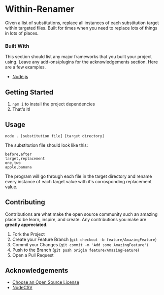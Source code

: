 # Within-Renamer

Given a list of substitutions, replace all instances of each substitution target within targeted files. Built for times when you need to replace lots of things in lots of places.

### Built With

This section should list any major frameworks that you built your project using. Leave any add-ons/plugins for the acknowledgements section. Here are a few examples.
* [Node.js](nodejs.org)

## Getting Started

1. ```npm i``` to install the project dependencies
2. That's it!

<!-- USAGE EXAMPLES -->
## Usage

```node . [substitution file] [target directory]```

The substitution file should look like this:
```csv
before,after
target,replacement
one,two
apple,banana
```

The program will go through each file in the target directory and rename every instance of each target value with it's corrosponding replacement value.

<!-- CONTRIBUTING -->
## Contributing

Contributions are what make the open source community such an amazing place to be learn, inspire, and create. Any contributions you make are **greatly appreciated**.

1. Fork the Project
2. Create your Feature Branch (`git checkout -b feature/AmazingFeature`)
3. Commit your Changes (`git commit -m 'Add some AmazingFeature'`)
4. Push to the Branch (`git push origin feature/AmazingFeature`)
5. Open a Pull Request

<!-- ACKNOWLEDGEMENTS -->
## Acknowledgements
* [Choose an Open Source License](https://choosealicense.com)
* [NodeCSV](https://github.com/adaltas/node-csv)

